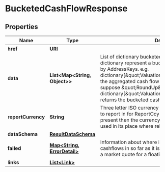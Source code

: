 

# BucketedCashFlowResponse


## Properties

| Name | Type | Description | Notes |
|------------ | ------------- | ------------- | -------------|
|**href** | **URI** |  |  [optional] |
|**data** | **List&lt;Map&lt;String, Object&gt;&gt;** | List of dictionary bucketed cash flow result set.  Each dictionary represent a bucketed cashflow result set keyed by AddressKeys.  e.g. dictionary[\&quot;Valuation/CashFlowAmount\&quot;] for the aggregated cash flow amount for the bucket.  e.g. suppose \&quot;RoundUp\&quot; method, then dictionary[\&quot;Valuation/CashFlowDate/RoundUp\&quot;] returns the bucketed cashflow date. |  [optional] |
|**reportCurrency** | **String** | Three letter ISO currency string indicating what currency to report in for ReportCcy denominated queries.  If not present then the currency of the relevant portfolio will be used in its place where relevant. |  [optional] |
|**dataSchema** | [**ResultDataSchema**](ResultDataSchema.md) |  |  [optional] |
|**failed** | [**Map&lt;String, ErrorDetail&gt;**](ErrorDetail.md) | Information about where instruments have failed to return cashflows in so far as it is available.  e.g., failure to retrieve a market quote for a floating rate instrument. |  [optional] |
|**links** | [**List&lt;Link&gt;**](Link.md) |  |  [optional] |



